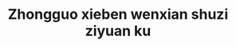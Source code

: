 ---
objectid: '61'
title: Zhongguo xieben wenxian shuzi ziyuan ku
alternatetitle: 中國寫本文獻數字資源庫
external_url: https://xieben.cadal.edu.cn/
category: Digital Manuscript and Rare Book Collections
institution: Zhejiang University
description: Operated by the China Academic Digital Associative Library (CADAL) this
  database includes Dunhuang manuscripts (images included are mostly from China and
  the UK, but are supposed to increase over the next years) as well as collections
  of other local manuscripts (currently mostly contracts). The database is freely
  available. Please note that the image viewer of the database works best with the
  Edge and Chrome browsers.
layout: resource
---